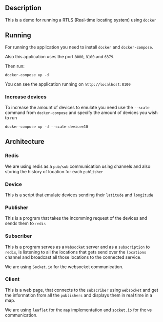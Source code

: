 ## Description
This is a demo for running a RTLS (Real-time locating system) using `docker`

## Running
For running the application you need to install `docker` and `docker-compose`.

Also this application uses the port `8000`, `8100` and `6379`.

Then run:
```
docker-compose up -d
```

You can see the application running on `http://localhost:8100`

### Increase devices
To increase the amount of devices to emulate you need use the `--scale` command 
from `docker-compose` and specify the amount of devices you wish to run

```
docker-compose up -d --scale device=10
```

## Architecture

### Redis
We are using redis as a `pub/sub` communication using channels and also storing the history of location for each `publisher`

### Device
This is a script that emulate devices sending their `latitude` and `longitude`

### Publisher
This is a program that takes the incomming request of the devices and sends them to `redis`

### Subscriber 
This is a program serves as a `Websocket` server and as a `subscription` to `redis`, is listening to all the locations that gets send over the `locations` channel and broadcast all those locations to the connected service.

We are using `Socket.io` for the websocket communication.

### Client
This is a web page, that connects to the `subscriber` using `websocket` and get the information from all the `publishers` and displays them in real time in a map. 

We are using `leaflet` for the `map` implementation and `socket.io` for the `ws` communication.


